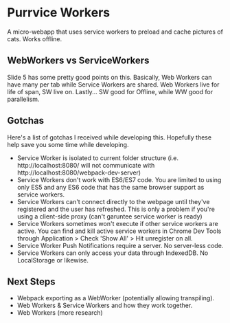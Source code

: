 # Purrvice Workers
A micro-webapp that uses service workers to preload and cache pictures of cats. Works offline.

## WebWorkers vs ServiceWorkers
Slide 5 has some pretty good points on this. Basically, Web Workers can have many per
tab while Service Workers are shared. Web Workers live for life of span, SW live on.
Lastly... SW good for Offline, while WW good for parallelism. 

## Gotchas
Here's a list of gotchas I received while developing this. Hopefully these help
save you some time while developing.
- Service Worker is isolated to current folder structure (i.e. http://localhost:8080/
	will not communicate with http://localhost:8080/webpack-dev-server)
- Service Workers don't work with ES6/ES7 code. You are limited to using only ES5 and 
	any ES6 code that has the same browser support as service workers.
- Service Workers can't connect directly to the webpage until they've registered and the user has refreshed. This is only a problem if you're using a client-side proxy (can't garuntee service worker is ready)
- Service Workers sometimes won't execute if other service workers are active. You 
	can find and kill active service workers in Chrome Dev Tools through Application >
	Check 'Show All' > Hit unregister on all.
- Service Worker Push Notifications require a server. No server-less code.
- Service Workers can only access your data through IndexedDB. No LocalStorage or 	 likewise.

## Next Steps
- Webpack exporting as a WebWorker (potentially allowing transpiling).
- Web Workers & Service Workers and how they work together.
- Web Workers (more research)